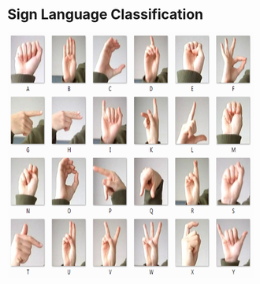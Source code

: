 # Sign Language Classification

<img src="https://github.com/rjn01/Sign-Language/blob/master/amer_sign2.png" height=500 width=500 alt='Sign-lang'>
